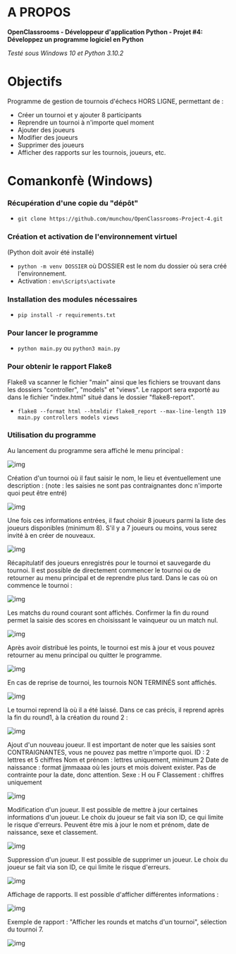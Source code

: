 # A PROPOS

**OpenClassrooms - Développeur d'application Python - Projet #4: Développez un programme logiciel en Python**

_Testé sous Windows 10 et Python 3.10.2_

# Objectifs
Programme de gestion de tournois d'échecs HORS LIGNE, permettant de :
- Créer un tournoi et y ajouter 8 participants
- Reprendre un tournoi à n'importe quel moment
- Ajouter des joueurs
- Modifier des joueurs
- Supprimer des joueurs
- Afficher des rapports sur les tournois, joueurs, etc. 


# Comankonfè (Windows)
### Récupération d'une copie du "dépôt"

- `git clone https://github.com/munchou/OpenClassrooms-Project-4.git`

### Création et activation de l'environnement virtuel
(Python doit avoir été installé)

- `python -m venv DOSSIER` où DOSSIER est le nom du dossier où sera créé l'environnement.
- Activation : `env\Scripts\activate`
    
### Installation des modules nécessaires

- `pip install -r requirements.txt`

### Pour lancer le programme

- `python main.py` ou `python3 main.py`

### Pour obtenir le rapport Flake8
Flake8 va scanner le fichier "main" ainsi que les fichiers se trouvant dans les dossiers "controller", "models" et "views". Le rapport sera exporté au dans le fichier "index.html" situé dans le dossier "flake8-report".
- `flake8 --format html --htmldir flake8_report --max-line-length 119 main.py controllers models views`

### Utilisation du programme
Au lancement du programme sera affiché le menu principal :

![img](explanation_imgs/01.png)

Création d'un tournoi où il faut saisir le nom, le lieu et éventuellement une description :
(note : les saisies ne sont pas contraignantes donc n'importe quoi peut être entré)

![img](explanation_imgs/02.png)

Une fois ces informations entrées, il faut choisir 8 joueurs parmi la liste des joueurs disponibles (minimum 8).
S'il y a 7 joueurs ou moins, vous serez invité à en créer de nouveaux.

![img](explanation_imgs/03.png)

Récapitulatif des joueurs enregistrés pour le tournoi et sauvegarde du tournoi.
Il est possible de directement commencer le tournoi ou de retourner au menu principal et de reprendre plus tard.
Dans le cas où on commence le tournoi :

![img](explanation_imgs/04.png)

Les matchs du round courant sont affichés. Confirmer la fin du round permet la saisie des scores en choisissant le vainqueur ou un match nul.

![img](explanation_imgs/05.png)

Après avoir distribué les points, le tournoi est mis à jour et vous pouvez retourner au menu principal ou quitter le programme.

![img](explanation_imgs/06.png)

En cas de reprise de tournoi, les tournois NON TERMINÉS sont affichés.

![img](explanation_imgs/07.png)

Le tournoi reprend là où il a été laissé. Dans ce cas précis, il reprend après la fin du round1, à la création du round 2 :

![img](explanation_imgs/08.png)

Ajout d'un nouveau joueur.
Il est important de noter que les saisies sont CONTRAIGNANTES, vous ne pouvez pas mettre n'importe quoi.
ID : 2 lettres et 5 chiffres
Nom et prénom : lettres uniquement, minimum 2
Date de naissance : format jjmmaaaa où les jours et mois doivent exister. Pas de contrainte pour la date, donc attention.
Sexe : H ou F
Classement : chiffres uniquement

![img](explanation_imgs/09.png)

Modification d'un joueur.
Il est possible de mettre à jour certaines informations d'un joueur. Le choix du joueur se fait via son ID, ce qui limite le risque d'erreurs.
Peuvent être mis à jour le nom et prénom, date de naissance, sexe et classement.

![img](explanation_imgs/10.png)

Suppression d'un joueur.
Il est possible de supprimer un joueur. Le choix du joueur se fait via son ID, ce qui limite le risque d'erreurs.

![img](explanation_imgs/11.png)

Affichage de rapports.
Il est possible d'afficher différentes informations :

![img](explanation_imgs/12.png)

Exemple de rapport : "Afficher les rounds et matchs d'un tournoi", sélection du tournoi 7.

![img](explanation_imgs/13.png)


### 